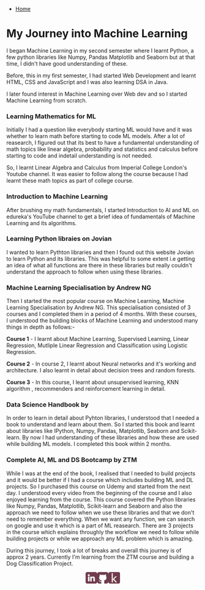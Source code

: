 - [Home](./README.md)
  
# My Journey into Machine Learning

I began Machine Learning in my second semester where I learnt Python, a few python libraries like Numpy, Pandas Matplotlib and Seaborn but at that time, I didn't have good understanding of these.

Before, this in my first semester, I had started Web Development and learnt HTML, CSS and JavaScript and I was also learning DSA in Java.

I later found interest in Machine Learning over Web dev and so I started Machine Learning from scratch.

### Learning Mathematics for ML

Initially I had a question like everybody starting ML would have and it was whether to learn math before starting to code ML models.
After a lot of reasearch, I figured out that its best to have a fundamental understanding of math topics like linear algebra, probability and statistics and calculus before starting to code and indetail understanding is not needed.

So, I learnt Linear Algebra and Calculus from Imperial College London's Youtube channel. It was easier to follow along the course because I had learnt these math topics as part of college course.

### Introduction to Machine Learning

After brushing my math fundamentals, I started Introduction to AI and ML on edureka's YouTube channel to get a brief idea of fundamentals of Machine Learning and its algorithms.

### Learning Python libraies on Jovian

I wanted to learn Pythton libraries and then I found out this website Jovian to learn Python and its libraries. 
This was helpful to some extent i.e getting an idea of what all functions are there in these libraries but really couldn't understand the approach to follow when using these libraries.

### Machine Learning Specialisation by Andrew NG 

Then I started the most popular course on Machine Learning, Machine Learning Specialisation by Andrew NG. This specialisation consisted of 3 courses and I completed them in a period of 4 months.
With these courses, I understood the building blocks of Machine Learning and understood many things in depth as follows:-

**Course 1** - I learnt about Machine Learning, Supervised Learning, Linear Regression, Mutliple Linear Regression and Classification using Logistic Regression.

**Course 2** - In  course 2, I learnt about Neural networks and it's working and architecture. I also learnt in detail about decision trees and random forests.

**Course 3** - In this course, I learnt about unsupervised learning, KNN algorithm , recommenders and reinforcement learning in detail.

### Data Science Handbook by 

In order to learn in detail about Pyhton libraries, I understood that I needed a book to understand and learn about them. So I started this book and learnt about libraries like IPython, Numpy, Pandas, Matplotlib, Seaborn and Scikit-learn. 
By now I had understanding of these libraries and how these are used while building ML models.
I completed this book within 2 months.

### Complete AI, ML and DS Bootcamp by ZTM 

While I was at the end of the book, I realised that I needed to build projects and it would be better if I had a course which includes building ML and DL projects.
So I purchased this course on Udemy and started from the next day. I understood every video from the beginning of the course and I also enjoyed learning from the course.
This course covered the Python libraries like Numpy, Pandas, Matplotlib, Scikit-learn and Seaborn and also the approach we need to follow when we use these libraries and that we don't need to remember everything. When we want any function, we can search on google and use it which is a part of ML reasearch.
There are 3 projects in the course which explains throughly the workflow  we need to follow while building projects or while we approach any ML problem which is amazing.


During this journey, I took a lot of breaks and overall this journey is of approx 2 years. 
Currently I'm learning from the ZTM course and building a Dog Classification Project.

<div style="display: flex; justify-content: center;">
  <a href="https://www.linkedin.com/in/shuraimi">
    <img width="30px" src="https://raw.githubusercontent.com/Shuraimi/portfolio/main/assets/linkedin%20(1).png" alt="Alt text">
  </a>
  <a href="https://www.github.com/Shuraimi">
    <img width="30px" src="https://raw.githubusercontent.com/Shuraimi/portfolio/main/assets/github-sign.png" alt="Alt text">
  </a>
  <a href="https://www.kaggle.com/shuraimshafiullab">
    <img width="30px" src="https://raw.githubusercontent.com/Shuraimi/portfolio/main/assets/20240430_065909_0000.png" alt="Alt text">
  </a>

</div>
